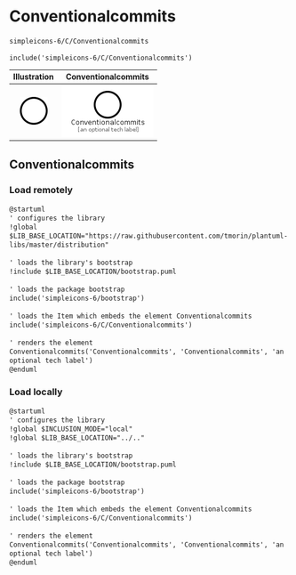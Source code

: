 # Conventionalcommits


```text
simpleicons-6/C/Conventionalcommits
```

```text
include('simpleicons-6/C/Conventionalcommits')
```



| Illustration | Conventionalcommits |
| :---: | :---: |
| ![illustration for Illustration](../../simpleicons-6/C/Conventionalcommits.png) | ![illustration for Conventionalcommits](../../simpleicons-6/C/Conventionalcommits.Local.png) |




## Conventionalcommits

### Load remotely
```plantuml
@startuml
' configures the library
!global $LIB_BASE_LOCATION="https://raw.githubusercontent.com/tmorin/plantuml-libs/master/distribution"

' loads the library's bootstrap
!include $LIB_BASE_LOCATION/bootstrap.puml

' loads the package bootstrap
include('simpleicons-6/bootstrap')

' loads the Item which embeds the element Conventionalcommits
include('simpleicons-6/C/Conventionalcommits')

' renders the element
Conventionalcommits('Conventionalcommits', 'Conventionalcommits', 'an optional tech label')
@enduml
```

### Load locally
```plantuml
@startuml
' configures the library
!global $INCLUSION_MODE="local"
!global $LIB_BASE_LOCATION="../.."

' loads the library's bootstrap
!include $LIB_BASE_LOCATION/bootstrap.puml

' loads the package bootstrap
include('simpleicons-6/bootstrap')

' loads the Item which embeds the element Conventionalcommits
include('simpleicons-6/C/Conventionalcommits')

' renders the element
Conventionalcommits('Conventionalcommits', 'Conventionalcommits', 'an optional tech label')
@enduml
```

